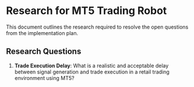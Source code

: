# Research for MT5 Trading Robot

This document outlines the research required to resolve the open questions from the implementation plan.

## Research Questions

1.  **Trade Execution Delay**: What is a realistic and acceptable delay between signal generation and trade execution in a retail trading environment using MT5?
